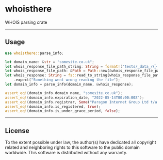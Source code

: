 # whoisthere

WHOIS parsing crate


---------------------------------------------------


## Usage
```rust
use whoisthere::parse_info;

let domain_name: &str = "somesite.co.uk";
let whois_response_file_path_string: String = format!("tests/_data_/{}.txt", &domain_name);
let whois_response_file_path: &Path = Path::new(&whois_response_file_path_string);
let whois_response: String = fs::read_to_string(whois_response_file_path.as_os_str())
    .expect("Something went wrong reading the file");
let domain_info = parse_info(domain_name, &whois_response);

assert_eq!(domain_info.domain_name, "somesite.co.uk");
assert_eq!(domain_info.expiration_date, "2022-05-14T00:00:00Z");
assert_eq!(domain_info.registrar, Some("Paragon Internet Group Ltd t/a Tsohost [Tag = UKWEBHOSTING]"));
assert_eq!(domain_info.is_registered, true);
assert_eq!(domain_info.is_under_grace_period, false);
```


---------------------------------------------------


## License

To the extent possible under law, the author(s) have dedicated all copyright related and neighboring rights to this software to the public domain worldwide.
This software is distributed without any warranty.
